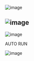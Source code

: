 ![image](https://user-images.githubusercontent.com/57319180/155090015-01c0b060-2c14-4a5a-98f4-68bcfe5f6f57.png)

![image](https://user-images.githubusercontent.com/57319180/155088950-86f50653-0c19-450e-a35f-f09719451275.png)
--------------------------------------------------------------------------------------------------------------------------------------------
![image](https://user-images.githubusercontent.com/57319180/155096550-59c7f91b-35a6-4206-a49f-16670ed0bd17.png)


AUTO RUN

![image](https://user-images.githubusercontent.com/57319180/155096830-6544aaea-90e6-441b-a45f-a9f36dacc8f3.png)


